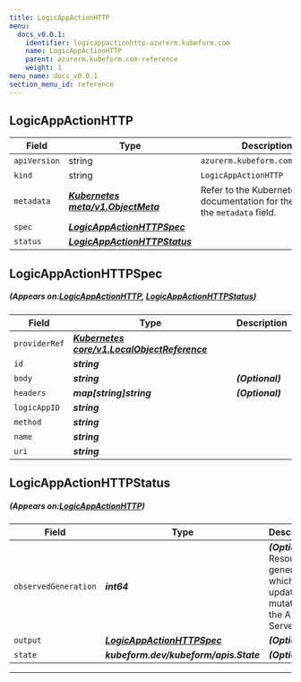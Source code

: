 ```yaml
---
title: LogicAppActionHTTP
menu:
  docs_v0.0.1:
    identifier: logicappactionhttp-azurerm.kubeform.com
    name: LogicAppActionHTTP
    parent: azurerm.kubeform.com-reference
    weight: 1
menu_name: docs_v0.0.1
section_menu_id: reference
---
```


## LogicAppActionHTTP
| Field | Type | Description |
| ------ | ----- | ----------- |
| `apiVersion` | string | `azurerm.kubeform.com/v1alpha1` |
|    `kind` | string | `LogicAppActionHTTP` |
| `metadata` | ***[Kubernetes meta/v1.ObjectMeta](https://kubernetes.io/docs/reference/generated/kubernetes-api/v1.13/#objectmeta-v1-meta)***|Refer to the Kubernetes API documentation for the fields of the `metadata` field.|
| `spec` | ***[LogicAppActionHTTPSpec](#LogicAppActionHTTPSpec)***||
| `status` | ***[LogicAppActionHTTPStatus](#LogicAppActionHTTPStatus)***||
## LogicAppActionHTTPSpec
##### (Appears on:[LogicAppActionHTTP](#LogicAppActionHTTP), [LogicAppActionHTTPStatus](#LogicAppActionHTTPStatus))
| Field | Type | Description |
| ------ | ----- | ----------- |
| `providerRef` | ***[Kubernetes core/v1.LocalObjectReference](https://kubernetes.io/docs/reference/generated/kubernetes-api/v1.13/#localobjectreference-v1-core)***||
| `id` | ***string***||
| `body` | ***string***| ***(Optional)*** |
| `headers` | ***map[string]string***| ***(Optional)*** |
| `logicAppID` | ***string***||
| `method` | ***string***||
| `name` | ***string***||
| `uri` | ***string***||
## LogicAppActionHTTPStatus
##### (Appears on:[LogicAppActionHTTP](#LogicAppActionHTTP))
| Field | Type | Description |
| ------ | ----- | ----------- |
| `observedGeneration` | ***int64***| ***(Optional)*** Resource generation, which is updated on mutation by the API Server.|
| `output` | ***[LogicAppActionHTTPSpec](#LogicAppActionHTTPSpec)***| ***(Optional)*** |
| `state` | ***kubeform.dev/kubeform/apis.State***| ***(Optional)*** |
---
